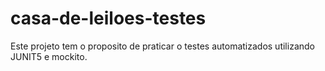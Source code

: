 # casa-de-leiloes-testes

Este projeto tem o proposito de praticar o testes automatizados utilizando JUNIT5 e mockito.
